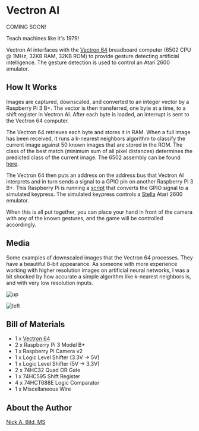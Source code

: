 # Vectron AI

COMING SOON!

Teach machines like it's 1979!

Vectron AI interfaces with the [Vectron 64](https://github.com/nickbild/vectron_64) breadboard computer (6502 CPU @ 1MHz, 32KB RAM, 32KB ROM) to provide gesture detecting artificial intelligence.  The gesture detection is used to control an Atari 2600 emulator.

## How It Works

Images are captured, downscaled, and converted to an integer vector by a Raspberry Pi 3 B+.  The vector is then transferred, one byte at a time, to a shift register in Vectron AI.  After each byte is loaded, an interrupt is sent to the Vectron 64 computer.

The Vectron 64 retrieves each byte and stores it in RAM.  When a full image has been received, it runs a k-nearest neighbors algorithm to classify the current image against 50 known images that are stored in the ROM.  The class of the best match (minimum sum of all pixel distances) determines the predicted class of the current image.  The 6502 assembly can be found [here](https://github.com/nickbild/vectron_ai/blob/master/vectron64.asm).

The Vectron 64 then puts an address on the address bus that Vectron AI interprets and in turn sends a signal to a GPIO pin on another Raspberry Pi 3 B+.  This Raspberry Pi is running a [script](https://github.com/nickbild/vectron_ai/blob/master/play_atari.py) that converts the GPIO signal to a simulated keypress.  The simulated keypress controls a [Stella](https://stella-emu.github.io/) Atari 2600 emulator.

When this is all put together, you can place your hand in front of the camera with any of the known gestures, and the game will be controlled accordingly.

## Media

Some examples of downscaled images that the Vectron 64 processes.  They have a beautiful 8-bit appearance.  As someone with more experience working with higher resolution images on artificial neural networks, I was a bit shocked by how accurate a simple algorithm like k-nearest neighbors is, and with very low resolution inputs.

![up](https://raw.githubusercontent.com/nickbild/vectron_ai/master/media/up_large.bmp)

![left](https://raw.githubusercontent.com/nickbild/vectron_ai/master/media/left_large.bmp)

## Bill of Materials

- 1 x [Vectron 64](https://github.com/nickbild/vectron_64)
- 2 x Raspberry Pi 3 Model B+
- 1 x Raspberry Pi Camera v2
- 1 x Logic Level Shifter (3.3V -> 5V)
- 1 x Logic Level Shifter (5V -> 3.3V)
- 2 x 74HC32 Quad OR Gate
- 1 x 74HC595 Shift Register
- 4 x 74HCT688E Logic Comparator
- 1 x Miscellaneous Wire

## About the Author

[Nick A. Bild, MS](https://nickbild79.firebaseapp.com/#!/)

